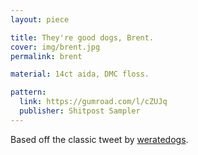 ```yaml
---
layout: piece

title: They're good dogs, Brent.
cover: img/brent.jpg
permalink: brent

material: 14ct aida, DMC floss. 

pattern: 
  link: https://gumroad.com/l/cZUJq
  publisher: Shitpost Sampler
---
```


Based off the classic tweet by [weratedogs](https://twitter.com/dog_rates/status/775410014383026176).